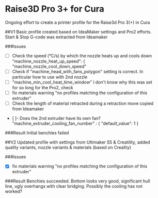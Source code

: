 # Raise3D Pro 3+ for Cura
Ongoing effort to create a printer profile for the Raise3d Pro 3(+) in Cura

##V1
Basic profile created based on IdeaMaker settings and Pro2 efforts. Start & Stop G-code was extracted from Ideamaker

###Issues 
- [ ] Check the speed (°C/s) by which the nozzle heats up and cools down 
   "machine_nozzle_heat_up_speed": {
   "machine_nozzle_cool_down_speed"
- [ ] Check if "machine_head_with_fans_polygon" setting is correct. In particular how to use with 2nd nozzle
- [ ] "machine_min_cool_heat_time_window" I don't know why this was set for so long for the Pro2, check      
- [ ] fix materials warning  "no profiles matching the configuration of this extruder"
- [ ] Check the length of material retracted during a retraction move copied from Ideamaker
- [ ]- Does the 2nd extruder have its own fan?  "machine_extruder_cooling_fan_number" : { "default_value": 1 }

###Result
Initial benchies failed

##V2
Updated profile with settings from Ultimaker S5 & Creatility, added quality variants, nozzle variants & materials (based on Creality)

###Issues 
- [X] fix materials warning  "no profiles matching the configuration of this extruder"

###Result
Benchies succeeded. Bottom looks very good, significant hull line, ugly overhangs with clear bridging. Possibly the cooling has not worked? 


